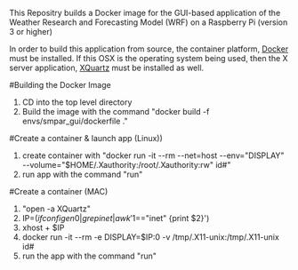 This Repositry builds a Docker image for the GUI-based application of the Weather Research and Forecasting Model (WRF)
on a Raspberry Pi (version 3 or higher)


In order to build this application from source, the container platform, [Docker](https://www.docker.com "Docker.com")
must be installed. If this OSX is the operating system being used, then the X server application, [XQuartz](https://www.xquartz.org/ "Xquartz")
must be installed as well.


#Building the Docker Image
1. CD into the top level directory
2. Build the image with the command "docker build -f envs/smpar_gui/dockerfile ."


#Create a container & launch app (Linux))
1. create container with "docker run -it --rm --net=host --env="DISPLAY" --volume="$HOME/.Xauthority:/root/.Xauthority:rw" id#"
2. run app with the command "run"



#Create a container (MAC)
1. "open -a XQuartz"
2. IP=$(ifconfig en0 | grep inet | awk '$1=="inet" {print $2}')
3. xhost + $IP
4. docker run -it --rm -e DISPLAY=$IP:0 -v /tmp/.X11-unix:/tmp/.X11-unix id#
5. run the app with the command "run"


